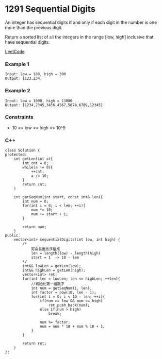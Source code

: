 # 1291 Sequential Digits

An integer has sequential digits if and only if each digit in the number is one more than the previous digit.

Return a sorted list of all the integers in the range [low, high] inclusive that have sequential digits.


[LeetCode](https://leetcode.cn/problems/remove-covered-intervals/description/)

### Example 1

```
Input: low = 100, high = 300
Output: [123,234]
```

### Example 2

```
Input: low = 1000, high = 13000
Output: [1234,2345,3456,4567,5678,6789,12345]
```

### Constraints

* 10 <= low <= high <= 10^9

### C++ 

```
class Solution {
protected:
    int getLen(int a){
        int cnt = 0;
        while(a != 0){
            ++cnt;
            a /= 10;
        }
        return cnt;
    }

    int getSeqNum(int start, const int& len){
        int num = 0;
        for(int i = 0; i < len; ++i){
            num *= 10;
            num += start + i;
        }

        return num;
    }
public:
    vector<int> sequentialDigits(int low, int high) {
        /*
            可由長度依序組成
            len = length(low) - length(high)
            start = 1  -> 10 - len
        */
        int&& lowLen = getLen(low);
        int&& highLen = getLen(high);
        vector<int> ret;
        for(int len = lowLen; len <= highLen; ++len){
            //初始化第一組數字   
            int num = getSeqNum(1, len);     
            int factor = pow(10, len - 1);   
            for(int i = 0; i < 10 - len; ++i){
                if(num >= low && num <= high)
                    ret.push_back(num);
                else if(num > high)
                    break;
                
                num %= factor;
                num = num * 10 + num % 10 + 1;
            }
        }
        
        return ret;
    }
};
```